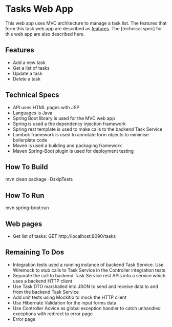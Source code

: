 # Tasks Web App

This web app uses MVC architecture to manage a task list. The features that
form this task web app are described as [features]. The [technical spec] for
this web app are also described here.

## Features

- Add a new task
- Get a list of tasks
- Update a task
- Delete a task

## Technical Specs

- API uses HTML pages with JSP
- Languages is Java
- Spring Boot library is used for the MVC web app
- Spring is used a the dependency injection framework
- Spring rest template is used to make calls to the backend Task Service
- Lombok framework is used to annotate form objects to minimise boilerplate code
- Maven is used a building and packaging framework
- Maven Spring-Boot plugin is used for deployment testing

## How To Build

mvn clean package -DskipTests

## How To Run

mvn spring-boot:run

## Web pages

- Get list of tasks: GET  http://localhost:8090/tasks


## Remaining To Dos

- Integration tests used a running instance of backend Task Service.
  Use Wiremock to stub calls to Task Service in the Controller integration tests
- Separate the call to backend Task Service rest APIs into a service which uses a backend HTTP client
- Use Task DTO marshalled into JSON to send and receive data to and from the backend Task Service
- Add unit tests using Mockitio to mock the HTTP client
- Use Hibernate Validation for the input forms data
- Use Controller Advice as global exception handler to catch unhandled exceptions with redirect to error page
- Error page


[features]: #features
[technical specs]: #technical-requirements